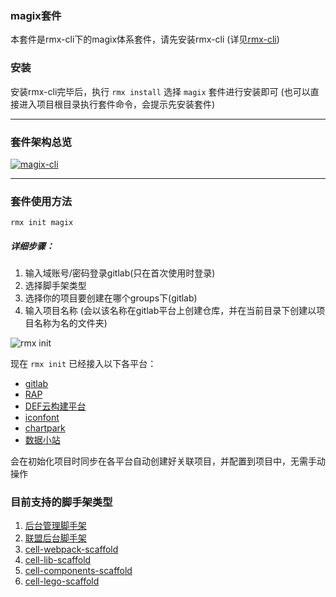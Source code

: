 ### magix套件

本套件是rmx-cli下的magix体系套件，请先安装rmx-cli (详见[rmx-cli](https://thx.github.io/rmx-cli-book))

### 安装
安装rmx-cli完毕后，执行 `rmx install` 选择 `magix` 套件进行安装即可 (也可以直接进入项目根目录执行套件命令，会提示先安装套件)

------------

### 套件架构总览
[![magix-cli](https://img.alicdn.com/tfs/TB1FREkrVY7gK0jSZKzXXaikpXa-2630-1168.png)](https://img.alicdn.com/tfs/TB1FREkrVY7gK0jSZKzXXaikpXa-2630-1168.png)

----------

### 套件使用方法

    rmx init magix

##### 详细步骤：
1. 输入域账号/密码登录gitlab(只在首次使用时登录)
2. 选择脚手架类型
3. 选择你的项目要创建在哪个groups下(gitlab)
4. 输入项目名称 (会以该名称在gitlab平台上创建仓库，并在当前目录下创建以项目名称为名的文件夹)

![rmx init](https://img.alicdn.com/tfs/TB111gpl7T2gK0jSZFkXXcIQFXa-1424-742.gif)

现在 `rmx init` 已经接入以下各平台：
* [gitlab](https://gitlab.alibaba-inc.com/)
* [RAP](https://rap2.alibaba-inc.com/)
* [DEF云构建平台](https://work.def.alibaba-inc.com/my)
* [iconfont](https://www.iconfont.cn/)
* [chartpark](https://chartpark.alibaba-inc.com/)
* [数据小站](https://data.alimama.net/)

会在初始化项目时同步在各平台自动创建好关联项目，并配置到项目中，无需手动操作

### 目前支持的脚手架类型
  1. [后台管理脚手架](http://gitlab.alibaba-inc.com/mm/zs_scaffold)
  2. [联盟后台脚手架](http://gitlab.alibaba-inc.com/mm/union_scaffold)
  3. [cell-webpack-scaffold](http://gitlab.alibaba-inc.com/cell/cell-webpack-scaffold)
  4. [cell-lib-scaffold](http://gitlab.alibaba-inc.com/cell/cell-lib-scaffold)
  5. [cell-components-scaffold](http://gitlab.alibaba-inc.com/cell/cell-components-scaffold)
  6. [cell-lego-scaffold](http://gitlab.alibaba-inc.com/cell/cell-lego-scaffold)


